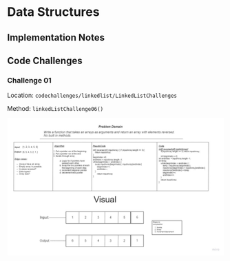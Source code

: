 # Data Structures

## Implementation Notes

## Code Challenges

### Challenge 01

Location: `codechallenges/linkedlist/LinkedListChallenges`

Method: `linkedListChallenge06()`

![Reverse Array Problem Domain](/java/datastructures/problemdomains.jpg/reverse-array.jpg)
